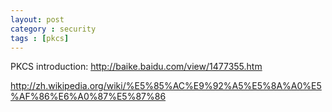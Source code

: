 ```yaml
---
layout: post
category : security
tags : [pkcs]
---
```


PKCS introduction: http://baike.baidu.com/view/1477355.htm

http://zh.wikipedia.org/wiki/%E5%85%AC%E9%92%A5%E5%8A%A0%E5%AF%86%E6%A0%87%E5%87%86
